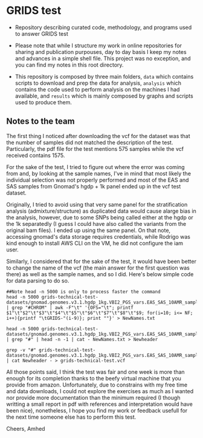# GRIDS test
- Repository describing curated code, methodology, and programs used to answer GRIDS test

- Please note that while I structure my work in online repositories for sharing and publication purpouses, day to day basis I keep my notes and advances in a simple shell file. This project was no exception, and you can find my notes in this root directory.

- This repository is composed by three main folders, `data` which contains scripts to download and prep the data for analysis, `analysis` which contains the code used to perform analysis on the machines I had available, and `results` which is mainly composed by graphs and scripts used to produce them.

## Notes to the team
The first thing I noticed after downloading the vcf for the dataset was that the number of samples did not matched the description of the test. Particularly, the pdf file for the test mentions 575 samples while the vcf received contains 1575. 

For the sake of the test, I tried to figure out where the error was coming from and, by looking at the sample names, I've in mind that most likely the individual selection was not properly performed and most of the EAS and SAS samples from Gnomad's hgdp + 1k panel ended up in the vcf test dataset. 

Originally, I tried to avoid using that very same panel for the stratification analysis (admixture/structure) as duplicated data would cause  alarge bias in the analysis, however, due to some SNPs being called either at the hgdp or the 1k separatedly (I guess I could have also called the variants from the original bam files). I ended up using the same panel. On that note, accessing gnomad's data storage requires credentials, while Rodrigo was kind enough to install AWS CLI on the VM, he did not configure the iam user.

Similarly, I considered that for the sake of the test, it would have been better to change the name of the vcf (the main answer for the first question was there) as well as the sample names, and so I did. Here's below simple code for data parsing to do so.

```
##Note head -n 5000 is only to process faster the command 
head -n 5000 grids-technical-test-datasets/gnomad.genomes.v3.1.hgdp_1kg.VBI2_PGS_vars.EAS_SAS_10AMR_samples.dense.vcf | grep "#CHROM" | awk -F"\t" '{OFS="\t"; printf $1"\t"$2"\t"$3"\t"$4"\t"$5"\t"$6"\t"$7"\t"$8"\t"$9; for(i=10; i<= NF; i++){printf "\tGRIDS-"(i-9)}; print ""}' > NewNames.txt

head -n 5000 grids-technical-test-datasets/gnomad.genomes.v3.1.hgdp_1kg.VBI2_PGS_vars.EAS_SAS_10AMR_samples.dense.vcf | grep "#" | head -n -1 | cat - NewNames.txt > Newheader

grep -v "#" grids-technical-test-datasets/gnomad.genomes.v3.1.hgdp_1kg.VBI2_PGS_vars.EAS_SAS_10AMR_samples.dense.vcf | cat Newheader - > grids-technical-test.vcf
```
All those points said, I think the test was fair and one week is more than enough for its completion thanks to the beefy virtual machine that you provide from amazon. Unfortunately, due to constrains with my free time and data downloads, I could not explore the exercises as much as I wanted nor provide more documentation than the minimum required (I though writting a small report in pdf with references and interpretation would have been nice), nonetheless, I hope you find my work or feedback usefull for the next time someone else has to perform this test.

Cheers,
Amhed
